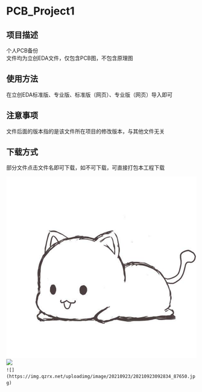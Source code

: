 # PCB_Project1
## 项目描述
个人PCB备份<br>
文件均为立创EDA文件，仅包含PCB图，不包含原理图<br>
## 使用方法
在立创EDA标准版、专业版、标准版（网页）、专业版（网页）导入即可<br>
## 注意事项
文件后面的版本指的是该文件所在项目的修改版本，与其他文件无关<br>
## 下载方式
部分文件点击文件名即可下载，如不可下载，可直接打包本工程下载<br>

![](https://github.com/Harvey8665/Data_Share/blob/main/1.jpeg)<br>
![](https://thirdwx.qlogo.cn/mmopen/YCsXptOp0WZ3FHh97jcqQ0C8iczxehulENNuopl44ys94murOkJ6qOLjNe2VxcnOyoWWKSzbZYia7ic5BTQh4t8JP9icSdmgEVUB/132)<br>
`![](https://img.qzrx.net/uploadimg/image/20210923/20210923092834_87650.jpg)`
